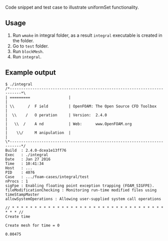Code snippet and test case to illustrate uniformSet functionality.

## Usage

1. Run `wmake` in integral folder, as a result `integral` executable is created
   in the folder.
2. Go to `test` folder.
3. Run `blockMesh`.
4. Run `integral`.

## Example output

```
$ ./integral 
/*---------------------------------------------------------------------------*\
| =========                 |                                                 |
| \\      /  F ield         | OpenFOAM: The Open Source CFD Toolbox           |
|  \\    /   O peration     | Version:  2.4.0                                 |
|   \\  /    A nd           | Web:      www.OpenFOAM.org                      |
|    \\/     M anipulation  |                                                 |
\*---------------------------------------------------------------------------*/
Build  : 2.4.0-dcea1e13ff76
Exec   : ./integral
Date   : Jan 27 2016
Time   : 10:41:34
Host   : ...
PID    : 4076
Case   : .../foam-cases/integral/test
nProcs : 1
sigFpe : Enabling floating point exception trapping (FOAM_SIGFPE).
fileModificationChecking : Monitoring run-time modified files using timeStampMaster
allowSystemOperations : Allowing user-supplied system call operations

// * * * * * * * * * * * * * * * * * * * * * * * * * * * * * * * * * * * * * //
Create time

Create mesh for time = 0

0.00475
```

